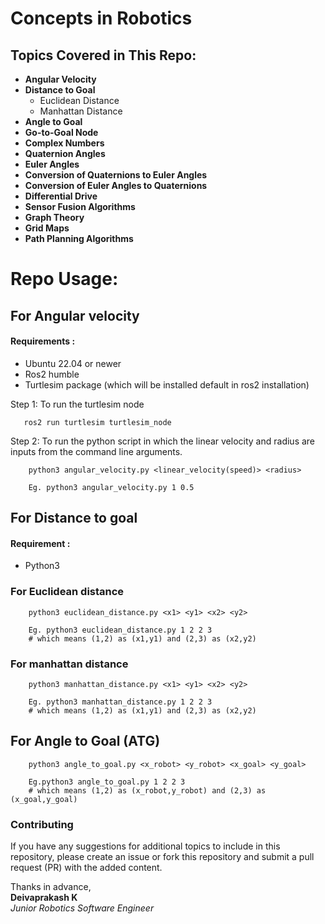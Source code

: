 # Concepts in Robotics

## Topics Covered in This Repo:

- **Angular Velocity**
- **Distance to Goal**  
    - Euclidean Distance  
    - Manhattan Distance
- **Angle to Goal**
- **Go-to-Goal Node**
- **Complex Numbers**
- **Quaternion Angles**
- **Euler Angles**
- **Conversion of Quaternions to Euler Angles**
- **Conversion of Euler Angles to Quaternions**
- **Differential Drive**
- **Sensor Fusion Algorithms**
- **Graph Theory**
- **Grid Maps**
- **Path Planning Algorithms**

# Repo Usage:
## For Angular velocity
#### Requirements :
- Ubuntu 22.04 or newer
- Ros2 humble
- Turtlesim package (which will be installed default in ros2 installation)

Step 1: To run the turtlesim node

       ros2 run turtlesim turtlesim_node

Step 2: To run the python script in which the linear velocity and radius are inputs from the command line arguments.
  
        python3 angular_velocity.py <linear_velocity(speed)> <radius>

        Eg. python3 angular_velocity.py 1 0.5

## For Distance to goal

#### Requirement :
- Python3

### For Euclidean distance

        python3 euclidean_distance.py <x1> <y1> <x2> <y2>

        Eg. python3 euclidean_distance.py 1 2 2 3
        # which means (1,2) as (x1,y1) and (2,3) as (x2,y2)

### For manhattan distance

        python3 manhattan_distance.py <x1> <y1> <x2> <y2>

        Eg. python3 manhattan_distance.py 1 2 2 3
        # which means (1,2) as (x1,y1) and (2,3) as (x2,y2)

## For Angle to Goal (ATG)

        python3 angle_to_goal.py <x_robot> <y_robot> <x_goal> <y_goal>

        Eg.python3 angle_to_goal.py 1 2 2 3
        # which means (1,2) as (x_robot,y_robot) and (2,3) as (x_goal,y_goal)



### Contributing

If you have any suggestions for additional topics to include in this repository, please create an issue or fork this repository and submit a pull request (PR) with the added content.

Thanks in advance,  
**Deivaprakash K**   
*Junior Robotics Software Engineer*


